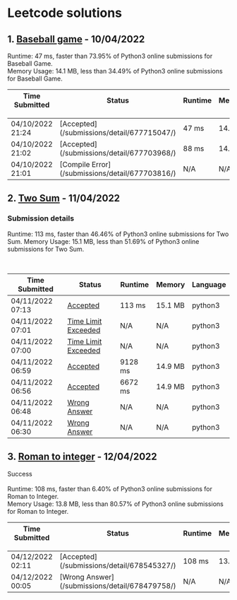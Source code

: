 # Leetcode solutions

## 1. [Baseball game](./baseball_game/) - 10/04/2022 



<div class="info__2oQ9"><span>Runtime: <span class="data__HC-i">47 ms</span><span>, faster than <span class="data__HC-i">73.95%</span> of Python3 online submissions for Baseball Game.</span></span></div>

<div class="info__2oQ9"><span>Memory Usage: <span class="data__HC-i">14.1 MB</span><span>, less than <span class="data__HC-i">34.49%</span> of Python3 online submissions for Baseball Game.</span></span></div>


<table class="">

<thead class="ant-table-thead">

<tr>

<th class="time-column__1guG"><span class="ant-table-header-column">

<div><span class="ant-table-column-title">Time Submitted</span><span class="ant-table-column-sorter"></span></div>

</span></th>

<th class="status-column__3SUg"><span class="ant-table-header-column">

<div><span class="ant-table-column-title">Status</span><span class="ant-table-column-sorter"></span></div>

</span></th>

<th class="runtime-column__1ka_"><span class="ant-table-header-column">

<div><span class="ant-table-column-title">Runtime</span><span class="ant-table-column-sorter"></span></div>

</span></th>

<th class="memory-column__1dxp"><span class="ant-table-header-column">

<div><span class="ant-table-column-title">Memory</span><span class="ant-table-column-sorter"></span></div>

</span></th>

<th class="lang-column__tR-8"><span class="ant-table-header-column">

<div><span class="ant-table-column-title">Language</span><span class="ant-table-column-sorter"></span></div>

</span></th>

</tr>

</thead>

<tbody class="ant-table-tbody">

<tr class="ant-table-row ant-table-row-level-0" data-row-key="677715047">

<td class="time-column__1guG">04/10/2022 21:24</td>

<td class="status-column__3SUg">[Accepted](/submissions/detail/677715047/)</td>

<td class="runtime-column__1ka_">47 ms</td>

<td class="memory-column__1dxp">14.1 MB</td>

<td class="lang-column__tR-8">python3</td>

</tr>

<tr class="ant-table-row ant-table-row-level-0" data-row-key="677703968">

<td class="time-column__1guG">04/10/2022 21:02</td>

<td class="status-column__3SUg">[Accepted](/submissions/detail/677703968/)</td>

<td class="runtime-column__1ka_">88 ms</td>

<td class="memory-column__1dxp">14.2 MB</td>

<td class="lang-column__tR-8">python3</td>

</tr>

<tr class="ant-table-row ant-table-row-level-0" data-row-key="677703816">

<td class="time-column__1guG">04/10/2022 21:01</td>

<td class="status-column__3SUg">[Compile Error](/submissions/detail/677703816/)</td>

<td class="runtime-column__1ka_">N/A</td>

<td class="memory-column__1dxp">N/A</td>

<td class="lang-column__tR-8">cpp</td>

</tr>

</tbody>

</table>




## 2. [Two Sum](./two_sum) - 11/04/2022


### Submission details

<div class="submissions__1ROo"><div class="result-container__33Nb"><div class="container__nthg"><div class="result__23wN">

<span>Runtime:&nbsp;<span class="data__HC-i">113 ms</span><span>, faster than <span class="data__HC-i">46.46%</span> of Python3 online submissions for Two Sum. </span></span><span>Memory Usage:&nbsp;<span class="data__HC-i">15.1 MB</span><span>, less than <span class="data__HC-i">51.69%</span> of Python3 online submissions for Two Sum.</span></span></div></div>

<br>
<div><div class="ant-table-wrapper table__1sPX"><div class="ant-spin-nested-loading"><div class="ant-spin-container"><div class="ant-table ant-table-default ant-table-scroll-position-left"><div class="ant-table-content"><div class="ant-table-body"><table class=""><colgroup><col><col><col><col><col></colgroup><thead class="ant-table-thead"><tr><th class="time-column__1guG"><span class="ant-table-header-column"><div><span class="ant-table-column-title">Time Submitted</span><span class="ant-table-column-sorter"></span></div></span></th><th class="status-column__3SUg"><span class="ant-table-header-column"><div><span class="ant-table-column-title">Status</span><span class="ant-table-column-sorter"></span></div></span></th><th class="runtime-column__1ka_"><span class="ant-table-header-column"><div><span class="ant-table-column-title">Runtime</span><span class="ant-table-column-sorter"></span></div></span></th><th class="memory-column__1dxp"><span class="ant-table-header-column"><div><span class="ant-table-column-title">Memory</span><span class="ant-table-column-sorter"></span></div></span></th><th class="lang-column__tR-8"><span class="ant-table-header-column"><div><span class="ant-table-column-title">Language</span><span class="ant-table-column-sorter"></span></div></span></th></tr></thead><tbody class="ant-table-tbody"><tr class="ant-table-row ant-table-row-level-0" data-row-key="677996834"><td class="time-column__1guG">04/11/2022 07:13</td><td class="status-column__3SUg"><a href="/submissions/detail/677996834/" target="_blank" class="ac__35gz" data-submission-id="677996834">Accepted</a></td><td class="runtime-column__1ka_">113 ms</td><td class="memory-column__1dxp">15.1 MB</td><td class="lang-column__tR-8">python3</td></tr><tr class="ant-table-row ant-table-row-level-0" data-row-key="677991487"><td class="time-column__1guG">04/11/2022 07:01</td><td class="status-column__3SUg"><a href="/submissions/detail/677991487/" target="_blank" class="error__B-Nx" data-submission-id="677991487">Time Limit Exceeded</a></td><td class="runtime-column__1ka_">N/A</td><td class="memory-column__1dxp">N/A</td><td class="lang-column__tR-8">python3</td></tr><tr class="ant-table-row ant-table-row-level-0" data-row-key="677991169"><td class="time-column__1guG">04/11/2022 07:00</td><td class="status-column__3SUg"><a href="/submissions/detail/677991169/" target="_blank" class="error__B-Nx" data-submission-id="677991169">Time Limit Exceeded</a></td><td class="runtime-column__1ka_">N/A</td><td class="memory-column__1dxp">N/A</td><td class="lang-column__tR-8">python3</td></tr><tr class="ant-table-row ant-table-row-level-0" data-row-key="677990420"><td class="time-column__1guG">04/11/2022 06:59</td><td class="status-column__3SUg"><a href="/submissions/detail/677990420/" target="_blank" class="ac__35gz" data-submission-id="677990420">Accepted</a></td><td class="runtime-column__1ka_">9128 ms</td><td class="memory-column__1dxp">14.9 MB</td><td class="lang-column__tR-8">python3</td></tr><tr class="ant-table-row ant-table-row-level-0" data-row-key="677989515"><td class="time-column__1guG">04/11/2022 06:56</td><td class="status-column__3SUg"><a href="/submissions/detail/677989515/" target="_blank" class="ac__35gz" data-submission-id="677989515">Accepted</a></td><td class="runtime-column__1ka_">6672 ms</td><td class="memory-column__1dxp">14.9 MB</td><td class="lang-column__tR-8">python3</td></tr><tr class="ant-table-row ant-table-row-level-0" data-row-key="677985882"><td class="time-column__1guG">04/11/2022 06:48</td><td class="status-column__3SUg"><a href="/submissions/detail/677985882/" target="_blank" class="error__B-Nx" data-submission-id="677985882">Wrong Answer</a></td><td class="runtime-column__1ka_">N/A</td><td class="memory-column__1dxp">N/A</td><td class="lang-column__tR-8">python3</td></tr><tr class="ant-table-row ant-table-row-level-0" data-row-key="677978254"><td class="time-column__1guG">04/11/2022 06:30</td><td class="status-column__3SUg"><a href="/submissions/detail/677978254/" target="_blank" class="error__B-Nx" data-submission-id="677978254">Wrong Answer</a></td><td class="runtime-column__1ka_">N/A</td><td class="memory-column__1dxp">N/A</td><td class="lang-column__tR-8">python3</td></tr></tbody></table></div></div></div></div></div></div></div></div>


## 3. [Roman to integer](./roman_to_integer/) - 12/04/2022

<div class="submissions__1ROo">

<div class="result-container__33Nb">

<div class="container__nthg">

<div class="result__23wN">

<div class="success__3Ai7">Success</div>

<br>

<div class="info__2oQ9"><span>Runtime: <span class="data__HC-i">108 ms</span><span>, faster than <span class="data__HC-i">6.40%</span> of Python3 online submissions for Roman to Integer.</span></span></div>

<div class="info__2oQ9"><span>Memory Usage: <span class="data__HC-i">13.8 MB</span><span>, less than <span class="data__HC-i">80.57%</span> of Python3 online submissions for Roman to Integer.</span></span></div>

</div>

<table class=""><colgroup><col><col><col><col><col></colgroup>

<thead class="ant-table-thead">

<tr>

<th class="time-column__1guG"><span class="ant-table-header-column">

<div><span class="ant-table-column-title">Time Submitted</span><span class="ant-table-column-sorter"></span></div>

</span></th>

<th class="status-column__3SUg"><span class="ant-table-header-column">

<div><span class="ant-table-column-title">Status</span><span class="ant-table-column-sorter"></span></div>

</span></th>

<th class="runtime-column__1ka_"><span class="ant-table-header-column">

<div><span class="ant-table-column-title">Runtime</span><span class="ant-table-column-sorter"></span></div>

</span></th>

<th class="memory-column__1dxp"><span class="ant-table-header-column">

<div><span class="ant-table-column-title">Memory</span><span class="ant-table-column-sorter"></span></div>

</span></th>

<th class="lang-column__tR-8"><span class="ant-table-header-column">

<div><span class="ant-table-column-title">Language</span><span class="ant-table-column-sorter"></span></div>

</span></th>

</tr>

</thead>

<tbody class="ant-table-tbody">

<tr class="ant-table-row ant-table-row-level-0" data-row-key="678545327">

<td class="time-column__1guG">04/12/2022 02:11</td>

<td class="status-column__3SUg">[Accepted](/submissions/detail/678545327/)</td>

<td class="runtime-column__1ka_">108 ms</td>

<td class="memory-column__1dxp">13.8 MB</td>

<td class="lang-column__tR-8">python3</td>

</tr>

<tr class="ant-table-row ant-table-row-level-0" data-row-key="678479758">

<td class="time-column__1guG">04/12/2022 00:05</td>

<td class="status-column__3SUg">[Wrong Answer](/submissions/detail/678479758/)</td>

<td class="runtime-column__1ka_">N/A</td>

<td class="memory-column__1dxp">N/A</td>

<td class="lang-column__tR-8">python3</td>

</tr>

</tbody>

</table>
